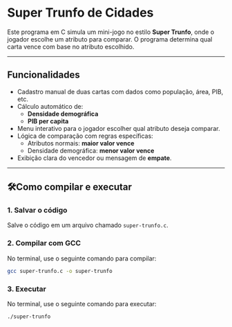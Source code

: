 # Super Trunfo de Cidades

Este programa em C simula um mini-jogo no estilo **Super Trunfo**, onde o jogador escolhe um atributo para comparar. O programa determina qual carta vence com base no atributo escolhido.

---

## Funcionalidades

- Cadastro manual de duas cartas com dados como população, área, PIB, etc.
- Cálculo automático de:
  - **Densidade demográfica**
  - **PIB per capita**
- Menu interativo para o jogador escolher qual atributo deseja comparar.
- Lógica de comparação com regras específicas:
  - Atributos normais: **maior valor vence**
  - Densidade demográfica: **menor valor vence**
- Exibição clara do vencedor ou mensagem de **empate**.

---

## 🛠Como compilar e executar

### 1. **Salvar o código**

Salve o código em um arquivo chamado `super-trunfo.c`.

### 2. **Compilar com GCC**

No terminal, use o seguinte comando para compilar:

```bash
gcc super-trunfo.c -o super-trunfo
```
### 3. **Executar**

No terminal, use o seguinte comando para executar:

```bash
./super-trunfo
```
